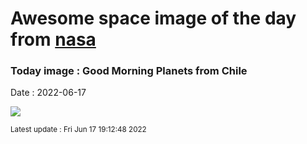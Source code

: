 
# Awesome space image of the day from [nasa](https://api.nasa.gov/)

### Today image : Good Morning Planets from Chile

Date : 2022-06-17


![](https://apod.nasa.gov/apod/image/2206/PlanetsfromChile__labelled_E-Schulz.jpg)

<small>Latest update : Fri Jun 17 19:12:48 2022</small>


